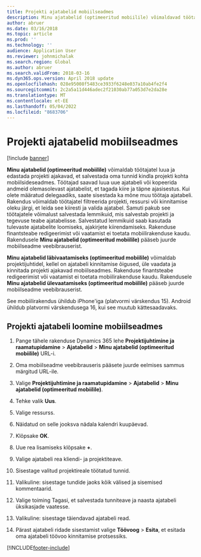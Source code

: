 ```yaml
---
title: Projekti ajatabelid mobiilseadmes
description: Minu ajatabelid (optimeeritud mobiilile) võimaldavad töötajatel luua ja edastada projekti ajakavad, et salvestada oma tunnid kindla projekti kohta mobiilsideseadmes.
author: abruer
ms.date: 03/16/2018
ms.topic: article
ms.prod: ''
ms.technology: ''
audience: Application User
ms.reviewer: johnmichalak
ms.search.region: Global
ms.author: abruer
ms.search.validFrom: 2018-03-16
ms.dyn365.ops.version: April 2018 update
ms.openlocfilehash: 028e95008f5483ce3933f6248e037a10ab4fe2f4
ms.sourcegitcommit: 2c2a5a11d446adec2f21030ab77a053d7e2da28e
ms.translationtype: MT
ms.contentlocale: et-EE
ms.lasthandoff: 05/04/2022
ms.locfileid: "8683706"
---
```

# <a name="project-timesheets-on-a-mobile-device"></a>Projekti ajatabelid mobiilseadmes

[!include [banner](../includes/banner.md)]

**Minu ajatabelid (optimeeritud mobiilile)** võimaldab töötajatel luua ja edastada projekti ajakavad, et salvestada oma tunnid kindla projekti kohta mobiilsideseadmes. Töötajad saavad luua uue ajatabeli või kopeerida andmeid olemasolevast ajatabelist, et tagada kiire ja täpne ajasisestus. Kui olete määratud delegaadiks, saate sisestada ka mõne muu töötaja ajatabeli. Rakendus võimaldab töötajatel filtreerida projekti, ressursi või kinnitamise oleku järgi, et leida see kiiresti ja valida ajatabel. Samuti pakub see töötajatele võimalust salvestada lemmikuid, mis salvestab projekti ja tegevuse teabe ajatabelisse. Salvestatud lemmikuid saab kasutada tulevaste ajatabelite loomiseks, ajakirjete kiirendamiseks. Rakenduse finantsteabe redigeerimist või vaatamist ei toetata mobiilirakenduse kaudu. Rakendusele **Minu ajatabelid (optimeeritud mobiilile)** pääseb juurde mobiilseadme veebibrauserist.

**Minu ajatabelid läbivaatamiseks (optimeeritud mobiilile)** võimaldab projektijuhtidel, kellel on ajatabeli kinnitamise õigused, üle vaadata ja kinnitada projekti ajakavad mobiilseadmes. Rakenduse finantsteabe redigeerimist või vaatamist ei toetata mobiilirakenduse kaudu. Rakendusele **Minu ajatabelid ülevaatamiseks (optimeeritud mobiilile)** pääseb juurde mobiilseadme veebibrauserist.

See mobiilirakendus ühildub iPhone'iga (platvormi värskendus 15).
Android ühildub platvormi värskendusega 16, kui see muutub kättesaadavaks.

## <a name="create-a-project-timesheet-on-your-mobile-device"></a>Projekti ajatabeli loomine mobiilseadmes

1.  Pange tähele rakenduse Dynamics 365 lehe **Projektijuhtimine ja raamatupidamine** \> **Ajatabelid** \> **Minu ajatabelid (optimeeritud mobiilile)** URL-i.

2.  Oma mobiilseadme veebibrauseris pääsete juurde eelmises sammus märgitud URL-ile.
 
3.  Valige **Projektijuhtimine ja raamatupidamine** \> **Ajatabelid** \> **Minu ajatabelid (optimeeritud mobiilile)**.

4.  Tehke valik **Uus**.

5.  Valige ressurss.

6.  Näidatud on selle jooksva nädala kalendri kuupäevad.

7.  Klõpsake **OK**.

8.  Uue rea lisamiseks klõpsake **+**.

9.  Valige ajatabeli rea kliendi- ja projektiteave.

10. Sisestage valitud projektireale töötatud tunnid.

11. Valikuline: sisestage tundide jaoks kõik välised ja sisemised kommentaarid.

12. Valige toiming Tagasi, et salvestada tunniteave ja naasta ajatabeli üksikasjade vaatesse.

13. Valikuline: sisestage täiendavad ajatabeli read.

14. Pärast ajatabeli ridade sisestamist valige **Töövoog** \> **Esita**, et esitada oma ajatabeli töövoo kinnitamise protsessiks.


[!INCLUDE[footer-include](../includes/footer-banner.md)]